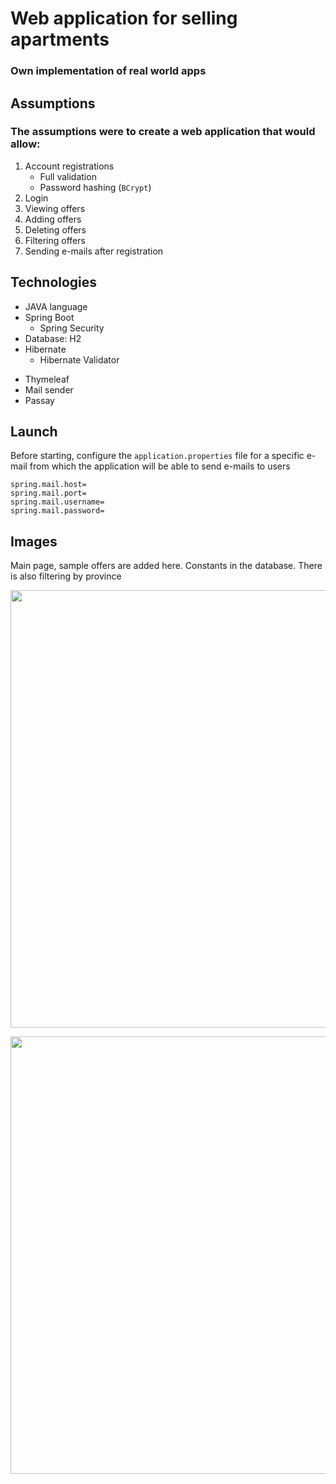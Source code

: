 # Web application for selling apartments 
### Own implementation of real world apps

## Assumptions
### The assumptions were to create a web application that would allow:
1. Account registrations
   * Full validation
   * Password hashing (`BCrypt`)
2. Login 
3. Viewing offers
4. Adding offers
5. Deleting offers
5. Filtering offers
6. Sending e-mails after registration

## Technologies

* JAVA language
* Spring Boot 
  * Spring Security
* Database: H2
* Hibernate
  * Hibernate Validator
- Thymeleaf
- Mail sender
- Passay

## Launch
Before starting, configure the `application.properties` file for a specific e-mail from which the application will be able to send e-mails to users

```
spring.mail.host= 
spring.mail.port=
spring.mail.username=
spring.mail.password=
```

## Images 
Main page, sample offers are added here. Constants in the database. There is also filtering by province
<p align="center"> 
  <img src="https://i.imgur.com/6xxtTm0.png"  width="700px">
</p>
<p align="center"> 
  <img src="https://i.imgur.com/24iL1Wh.png"  width="700px">
</p>
